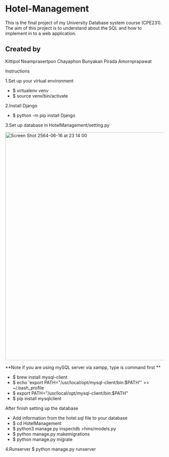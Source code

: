# Hotel-Management

This is the final project of my University Database system course (CPE231). The aim of this project is to understand about the SQL and how to implement in to a web application.

## Created by
   Kittipol Neamprasertpon
   Chayaphon Bunyakan
   Pirada Amornprapawat

Instructions 

1.Set up your virtual environment 
  - $ virtualenv venv 
  - $ source venv/bin/activate

2.Install Django 
  - $ python -m pip install Django


3.Set up database in HotelManagement/setting.py 

<img width="726" alt="Screen Shot 2564-06-16 at 23 14 00" src="https://user-images.githubusercontent.com/48642147/122255660-8a27af80-cef8-11eb-8705-a745131faacc.png">

**Note if you are using mySQL server via xampp, type is command first **

  - $ brew install mysql-client
  - $ echo 'export PATH="/usr/local/opt/mysql-client/bin:$PATH"' >> ~/.bash_profile
  - $ export PATH="/usr/local/opt/mysql-client/bin:$PATH"
  - $ pip install mysqlclient

After finish setting up the database

  - Add information from the hotel.sql file to your database 
  - $ cd HotelManagement
  - $ python3 manage.py inspectdb >hms/models.py
  - $ python manage.py makemigrations
  - $ python manage.py migrate


4.Runserver $ python manage.py runserver
